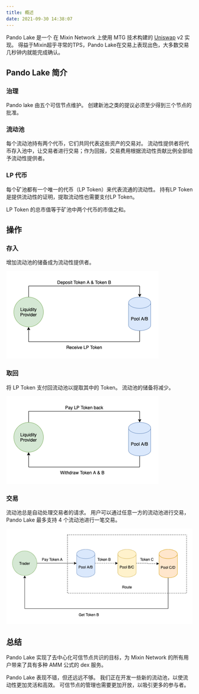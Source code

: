 ```yaml
---
title: 概述
date: 2021-09-30 14:38:07
---
```


Pando Lake 是一个 在 Mixin Network 上使用 MTG 技术构建的 [Uniswap](https://uniswap.org) v2 实现。 得益于Mixin超乎寻常的TPS，Pando Lake在交易上表现出色，大多数交易几秒钟内就能完成确认。

## Pando Lake 简介

### 治理

Pando lake 由五个可信节点维护。 创建新池之类的提议必须至少得到三个节点的批准。

### 流动池

每个流动池持有两个代币，它们共同代表这些资产的交易对。 流动性提供者将代币存入池中，让交易者进行交易；作为回报，交易费用根据流动性贡献比例全部给予流动性提供者。

### LP 代币

每个矿池都有一个唯一的代币（LP Token）来代表流通的流动性。 持有LP Token是提供流动性的证明，提取流动性也需要支付LP Token。

LP Token 的总市值等于矿池中两个代币的市值之和。

## 操作

### 存入

增加流动池的储备成为流动性提供者。

![存款操作](assets/pando_lake_deposit_action.png)

### 取回

将 LP Token 支付回流动池以提取其中的 Token。 流动池的储备将减少。

![取款操作](assets/pando_lake_withdraw_action.png)

### 交易

流动池总是自动处理交易者的请求。 用户可以通过任意一方的流动池进行交易，Pando Lake 最多支持 4 个流动池进行一笔交易。

![交易操作](assets/pando_lake_trade_action.png)

## 总结

Pando Lake 实现了去中心化可信节点共识的目标，为 Mixin Network 的所有用户带来了具有多种 AMM 公式的 dex 服务。

Pando Lake 表现不错，但还远远不够。 我们正在开发一些新的流动池，以使流动性更加灵活和高效。 可信节点的管理也需要更加开放，以吸引更多的参与者。


